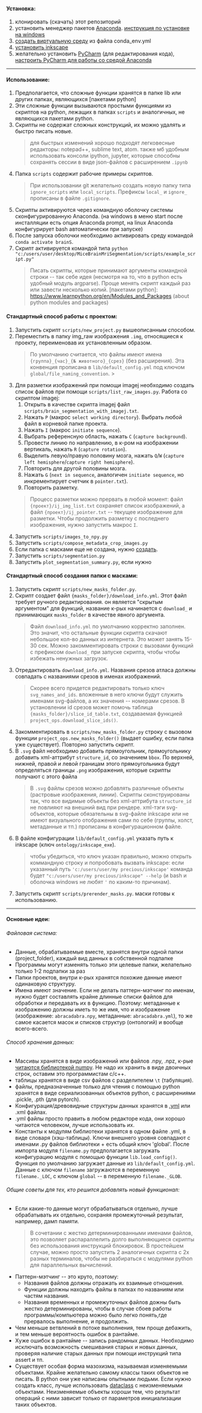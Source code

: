 #### Установка:
1. клонировать (скачать) этот репозиторий
1. установить менеджер пакетов [Anaconda]. [инструкция по установке на windows]
1. [создать виртуальную среду] из файла conda_env.yml
1. [установить inkscape]
1. желательно установить [PyCharm] (для редактирования кода), [настроить PyCharm для работы со средой Anaconda]

[Anaconda]: https://www.anaconda.com/products/individual
[инструкция по установке на windows]: https://docs.anaconda.com/anaconda/install/windows/
[создать виртуальную среду]: https://docs.conda.io/projects/conda/en/latest/user-guide/tasks/manage-environments.html#creating-an-environment-from-an-environment-yml-file
[PyCharm]: https://www.jetbrains.com/pycharm/download/
[настроить PyCharm для работы со средой Anaconda]: https://www.jetbrains.com/help/pycharm/conda-support-creating-conda-virtual-environment.html
[установить inkscape]: https://inkscape.org/

---

#### Использование:
1. Предполагается, что сложные функции хранятся в папке lib или других папках, являющихся [пакетами python]
1. Эти сложные функции вызываются простыми функциями из cкриптов на python, лежащих в папках `scripts` и аналогичных,
не являющихся пакетами python.
1. Скрипты не содержат сложных конструкций, их можно удалять и быстро писать новые. 
    > для быстрых изменений хорошо подходят легковесные редакторы: notepad++, sublime text, atom.
    также мб удобным использовать консоли ipython, jupyter, которые способны сохранять сессии в виде json-файлов с расширением `.ipynb`
1. Папка `scripts` содержит рабочие примеры скриптов.
    > При использовании git желательно создать новую папку типа `ignore_scripts` или `local_scripts`.
    Префиксы `local_` и `ignore_` прописаны в файлe `.gitignore`.
1. Скрипты активируются через командную оболочку системы сконфигурированную Anaconda.
(на windows в меню start после инсталляции есть опция Anaconda prompt, 
на linux Anaconda конфигурирует bash автоматически при запуске)
1. После запуска оболочки необходимо активировать среду командой `conda activate brainS`.
1. Скрипт активируется командой типа `python "c:/users/user/desktop/MiceBrainMriSegmentation/scripts/example_script.py"`
    > Писать скрипты, которые принимают аргументы командной строки -- так себе идея 
    (несмотря на то, что в python есть удобный модуль argparse). 
    > Проще менять скрипт каждый раз или завести несколько копий.
[пакетами python]: https://www.learnpython.org/en/Modules_and_Packages (about python modules and packages)

#### Стандартный способ работы с проектом:
1. Запустить скрипт `scripts/new_project.py` вышеописанным способом.
1. Переместить в папку img_raw изображения `.img`, относящиеся к проекту, переименовав их установленным образом.
    > По умолчанию считается, что файлы имеют имена `{группа}_{час}_{№ животного}_{срез}` (без расширения).
    > Эта конвенция прописана в `lib/default_config.yml` под ключом `global/file_naming_convention`.                                                                                                                >
1. Для разметки изображений при помощи imagej необходимо создать список файлов при помощи `scripts/list_raw_images.py`.
Работа со скриптом imagej:
    1. Открыть в качестве скрипта imagej файл `scripts/brain_segmentation_with_imagej.txt`.
    1. Нажать `P` (макрос `select working directory`). Выбрать любой файл в корневой папке проекта.
    1. Нажать `I` (макрос `initiate sequence`).
    1. Выбрать референсную область, нажать `C` (`capture background`).
    1. Провести линию по направлению, в к-ром на изображении вертикаль, нажать `R` (`capture rotation`).
    1. Выделить левую/правую половину мозга, нажать `Q`/`W` (`capture left hemisphere`/`capture right hemisphere`).
    1. Повторить для другой половины мозга.
    1. Нажать `G` (`next in sequence`, аналогичен `initiate sequence`, но инкрементирует счетчик в `pointer.txt`).
    1. Повторить разметку. 
    >Процесс разметки можно прервать в любой момент: файл `{проект}/ij_img_list.txt` 
    сохраняет список изображений, а файл `{проект}/ij_pointer.txt` -- текущее изображение для разметки.
    >Чтобы продолжить разметку с последнего изображения, нужно запустить макрос `I`.
1. Запустить `scripts/images_to_npy.py`
1. Запустить `scripts/compose_metadata_crop_images.py`
1. Если папка с масками еще не создана, нужно [создать](#Стандартный-способ-создания-папки-с-масками:).
1. Запустить `scripts/segmentation.py`
1. Запустить `plot_segmentation_summary.py`, если нужно
#### Стандартный способ создания папки с масками:
1. Запустить скрипт `scripts/new_masks_folder.py`.
1. Скрипт создает файл `{masks_folder}/download_info.yml`. Этот файл требует ручного редактирования.
он является "скрытым аргументом" для функций, название к-рых начинается с `download_`
и принимающих `masks_folder` в качестве явного аргумента.
    > Файл `download_info.yml` по умолчанию корректно заполнен. Это значит, что остальные функции
    скрипта скачают небольшое кол-во данных из интернета. Это может занять 15-30 сек.
    Можно закомментировать строки с вызовами функций с префиксом `download_` при запуске скрипта, чтобы
    чтобы избежать ненужных загрузок.
1. Отредактировать `download_info.yml`. Названия срезов атласа должны совпадать с названиями срезов в именах изображений.
    > Скорее всего придется редактировать только ключ `svg_names_and_ids`. 
    вложенные в него ключи будут служить именами svg-файлов, а их значения -- номерами срезов.
    В установлении id срезов может помочь таблица `{masks_folder}/slice_id_table.txt`, создаваемая
    функцией `project_ops.download_slice_ids()`.
1. Закомментировать в `scripts/new_masks_folder.py` строку
с вызовом функции `project_ops.new_masks_folder()` (выдает ошибку, если папка уже существует).
Повторно запустить скрипт.
1. В `.svg` файл необходимо добавить прямоугольник, прямоугольнику добавить xml-аттрибут `structure_id`,
со значением `bbox`. По верхней, нижней, правой и левой границам этого
прямоугольника будут определяться границы `.png` изображения, которые скрипты получают с этого файла
    > В `.svg` файлы срезов можно добавлять различные объекты (растровые изображения, линии).
    Скрипты сконструированы так, что все видимые объекты без xml-аттрибута `structure_id` 
    не повлияют на внешний вид при рендере.
    xml-тэги svg-объектов, которые обязательны в svg-файле inkscape или не имеют визуального отображения сами по себе
    (группы, холст, метаданные и тп.) прописаны в конфигурационном файле.
1. В файле конфигурации `lib/default_config.yml` указать путь к inkscape (ключ `ontology/inkscape_exe`).
    > чтобы убедиться, что ключ указан правильно, можно открыть коммандную строку и попробовать вызвать
    inkscape: если указанный путь `'c:/users/user/my precious/inkscape'` команда будет 
    `"c:/users/user/my precious/inkscape" --help` (и bash и оболочка windows не любят `'` по каким-то причинам).
1. Запустить скрипт `scripts/prerender_masks.py`. маски готовы к использованию.
---

#### Основные идеи:
###### Файловая система:
* Данные, обрабатываемые вместе, хранятся внутри одной папки (project_folder),
каждый вид данных в собственной подпапке
* Программы могут изменять только эти целевые папки, желательно только 1-2 подпапки за раз
* Папки проектов, внутри к-рых хранятся похожие данные имеют одинаковую структуру.
* Имена имеют значение. Если не делать паттерн-мэтчинг по именам, нужно будет составлять
крайне длинные списки файлов для обработки и передавать их в функцию.
Поэтому: метаданные к изображению должны иметь то же имя, что и изображение
(изображение: `abracadabra.npy`, метаданные: `abracadabra.yml`),
то же самое касается масок и списков структур (онтологий) и вообще всего-всего.

###### Способ хранения данных:
* Массивы хранятся в виде изображений или файлов .npy, .npz, к-рые [читаются библиотекой numpy].
Не надо их хранить в виде двоичных строк, оставим это программистам с/с++.
* таблицы хранятся в виде csv файлов c разделителем `\t` (табуляция).
* файлы, предназначенные только для чтения с помощью python хранятся в виде
сериализованных объектов python, с расширениями .pickle, .pth (для pytorch).
* Конфигурация/древовидные структуры данных хранятся в [.yml] или .xml файлах.
* .yml файлы просто править в любом редакторе кода, они хорошо читаются человеком, лучше использовать их.
* Константы к модулям библиотеки хранятся в одном файле .yml, в виде словаря (хэш-таблицы).
Ключи внешнего уровня совпадают с именами .py файлов библиотеки + есть общий ключ 'global'.
После импорта модуля `filename.py` предполагается загружать конфигурацию модуля с помощью функции `lib.load_config()`.
Функция по умолчанию загружает данные из `lib/default_config.yml`.
Данные с ключом `filename` загружаются в переменную `filename._LOC`, с ключом `global` --
в переменную `filename._GLOB`.

[читаются библиотекой numpy]: https://numpy.org/devdocs/reference/generated/numpy.lib.format.html
[.yml]: https://en.wikipedia.org/wiki/YAML

###### Общие советы для тех, кто решится добавлять новый функционал:
* Если какие-то данные могут обрабатываться отдельно, лучше обрабатывать их отдельно,
сохраняя промежуточный результат, например, дамп памяти.
    > В сочетании с жестко детерминированными именами файлов, это позволяет распараллелить
    долго выполняющиеся скрипты без использования инструкций блокировок.
    В простейшем случае, можно просто запустить 2 аналогичных скрипта
    с 2х разных терминалов, чтобы не разбираться с модулями python для параллельных вычислений.
* Паттерн-мэтчинг -- это круто, поэтому:
    * Названия файлов должны отражать их взаимные отношения.
    * Функции должны находить файлы в папках по названиям или частям названия.
    * Названия временных и промежуточных файлов дожны быть жестко детерминированы,
    чтобы в случае сбоев работы программы/компьютера можно было легко понять,где прервалось выполнение, и продолжить.
* Чем меньше ветвлений в потоке выполнения, тем проще дебажить, и тем меньше вероятность ошибок в рантайме.
* Хуже ошибок в рантайме -- запись рандомных данных. Необходимо исключать возможность смешивания старых и новых данных,
проверяя наличие старых данных при помощи инструкций типа assert и тп.
* Существует особая форма мазохизма, называемая изменяемыми объектами. Крайне желательно самому классы таких объектов не писать.
В python они уже написаны опытными людьми. Если нужно создать класс, лучше использовать [dataclass] с неизменяемыми объектами.
Неизменяемые объекты хороши тем, что результат операций с ними зависит только от параметров инициализации таких объектов.

[dataclass]: https://realpython.com/python-data-classes/